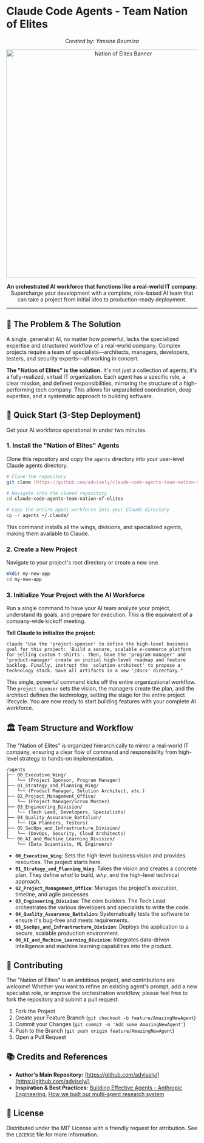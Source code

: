 # Claude Code Agents - Team Nation of Elites

<p align="center">
  <em>Created by: Yassine Boumiza</em>
</p>

<p align="center">
  <img src="https://i.imgur.com/9g2s1Yy.jpg" alt="Nation of Elites Banner" width="600"/>
</p>

<p align="center">
  <strong>An orchestrated AI workforce that functions like a real-world IT company.</strong>
  <br />
  Supercharge your development with a complete, role-based AI team that can take a project from initial idea to production-ready deployment.
</p>

---

## 🎯 The Problem & The Solution

A single, generalist AI, no matter how powerful, lacks the specialized expertise and structured workflow of a real-world company. Complex projects require a team of specialists—architects, managers, developers, testers, and security experts—all working in concert.

**The "Nation of Elites" is the solution.** It's not just a collection of agents; it's a fully-realized, virtual IT organization. Each agent has a specific role, a clear mission, and defined responsibilities, mirroring the structure of a high-performing tech company. This allows for unparalleled coordination, deep expertise, and a systematic approach to building software.

## 🚀 Quick Start (3-Step Deployment)

Get your AI workforce operational in under two minutes.

### 1. Install the "Nation of Elites" Agents

Clone this repository and copy the `agents` directory into your user-level Claude agents directory.

```bash
# Clone the repository
git clone [https://github.com/advisely/claude-code-agents-team-nation-of-elites.git](https://github.com/advisely/claude-code-agents-team-nation-of-elites.git)

# Navigate into the cloned repository
cd claude-code-agents-team-nation-of-elites

# Copy the entire agent workforce into your Claude directory
cp -r agents ~/.claude/
```

This command installs all the wings, divisions, and specialized agents, making them available to Claude.

### 2. Create a New Project

Navigate to your project's root directory or create a new one.

```bash
mkdir my-new-app
cd my-new-app
```

### 3. Initialize Your Project with the AI Workforce

Run a single command to have your AI team analyze your project, understand its goals, and prepare for execution. This is the equivalent of a company-wide kickoff meeting.

**Tell Claude to initialize the project:**
```
claude "Use the 'project-sponsor' to define the high-level business goal for this project: 'Build a secure, scalable e-commerce platform for selling custom t-shirts'. Then, have the 'program-manager' and 'product-manager' create an initial high-level roadmap and feature backlog. Finally, instruct the 'solution-architect' to propose a technology stack. Save all artifacts in a new '/docs' directory."
```

This single, powerful command kicks off the entire organizational workflow. The `project-sponsor` sets the vision, the managers create the plan, and the architect defines the technology, setting the stage for the entire project lifecycle. You are now ready to start building features with your complete AI workforce.

## 🏛️ Team Structure and Workflow

The "Nation of Elites" is organized hierarchically to mirror a real-world IT company, ensuring a clear flow of command and responsibility from high-level strategy to hands-on implementation.

```
/agents
├── 00_Executive_Wing/
│   └── (Project Sponsor, Program Manager)
├── 01_Strategy_and_Planning_Wing/
│   └── (Product Manager, Solution Architect, etc.)
├── 02_Project_Management_Office/
│   └── (Project Manager/Scrum Master)
├── 03_Engineering_Division/
│   └── (Tech Lead, Developers, Specialists)
├── 04_Quality_Assurance_Battalion/
│   └── (QA Planners, Testers)
├── 05_SecOps_and_Infrastructure_Division/
│   └── (DevOps, Security, Cloud Architects)
└── 06_AI_and_Machine_Learning_Division/
    └── (Data Scientists, ML Engineers)
```

-   **`00_Executive_Wing`**: Sets the high-level business vision and provides resources. The project starts here.
-   **`01_Strategy_and_Planning_Wing`**: Takes the vision and creates a concrete plan. They define *what* to build, *why*, and the high-level technical approach.
-   **`02_Project_Management_Office`**: Manages the project's execution, timeline, and agile processes.
-   **`03_Engineering_Division`**: The core builders. The Tech Lead orchestrates the various developers and specialists to write the code.
-   **`04_Quality_Assurance_Battalion`**: Systematically tests the software to ensure it's bug-free and meets requirements.
-   **`05_SecOps_and_Infrastructure_Division`**: Deploys the application to a secure, scalable production environment.
-   **`06_AI_and_Machine_Learning_Division`**: Integrates data-driven intelligence and machine learning capabilities into the product.

## 🤝 Contributing

The "Nation of Elites" is an ambitious project, and contributions are welcome! Whether you want to refine an existing agent's prompt, add a new specialist role, or improve the orchestration workflow, please feel free to fork the repository and submit a pull request.

1.  Fork the Project
2.  Create your Feature Branch (`git checkout -b feature/AmazingNewAgent`)
3.  Commit your Changes (`git commit -m 'Add some AmazingNewAgent'`)
4.  Push to the Branch (`git push origin feature/AmazingNewAgent`)
5.  Open a Pull Request

## 📚 Credits and References

-   **Author's Main Repository:** [https://github.com/advisely/](https://github.com/advisely/)
-   **Inspiration & Best Practices:** [Building Effective Agents - Anthropic Engineering](https://www.anthropic.com/engineering/building-effective-agents), [How we built our multi-agent research system](https://www.anthropic.com/engineering/built-multi-agent-research-system)

## 📄 License

Distributed under the MIT License with a friendly request for attribution. See the `LICENSE` file for more information.
